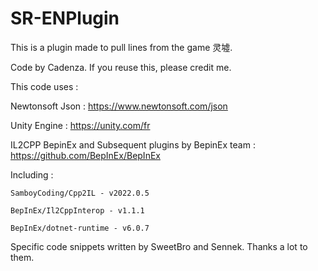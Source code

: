 # SR-ENPlugin
This is a plugin made to pull lines from the game 灵墟.

Code by Cadenza. If you reuse this, please credit me. 

This code uses : 

Newtonsoft Json : https://www.newtonsoft.com/json

Unity Engine : https://unity.com/fr

IL2CPP BepinEx and Subsequent plugins by BepinEx team : https://github.com/BepInEx/BepInEx

Including : 

    SamboyCoding/Cpp2IL - v2022.0.5
    
    BepInEx/Il2CppInterop - v1.1.1
    
    BepInEx/dotnet-runtime - v6.0.7
    

Specific code snippets written by SweetBro and Sennek. Thanks a lot to them.
